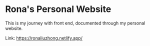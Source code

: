 # Rona's Personal Website

This is my journey with front end, documented through my personal website.

Link: https://ronaliuzhong.netlify.app/
